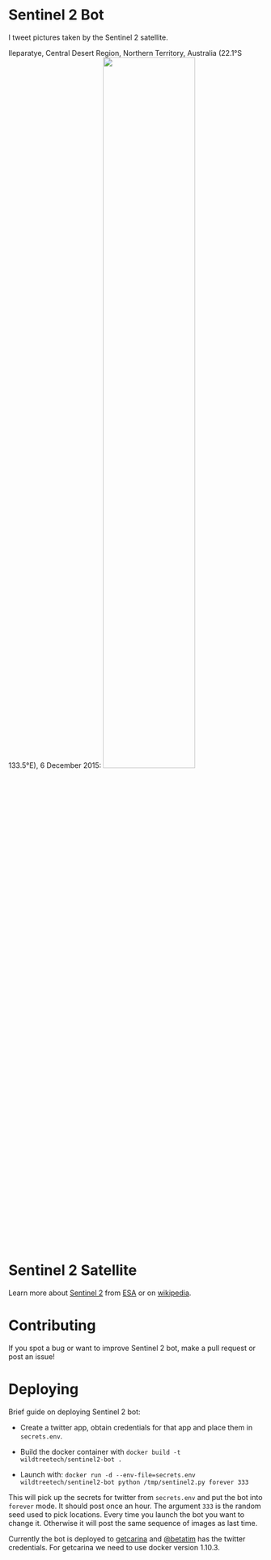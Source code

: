 # Sentinel 2 Bot

I tweet pictures taken by the Sentinel 2 satellite.

Ileparatye, Central Desert Region, Northern Territory, Australia (22.1°S 133.5°E), 6 December 2015:
<img src="https://pbs.twimg.com/media/Ct2NiHVWEAAFrOX.jpg" width="60%" />


# Sentinel 2 Satellite

Learn more about [Sentinel 2](http://www.esa.int/Our_Activities/Observing_the_Earth/Copernicus/Sentinel-2/Introducing_Sentinel-2) from
[ESA](http://esa.int) or on [wikipedia](https://en.wikipedia.org/wiki/Sentinel-2).


# Contributing

If you spot a bug or want to improve Sentinel 2 bot, make a pull request
or post an issue!


# Deploying

Brief guide on deploying Sentinel 2 bot:

* Create a twitter app, obtain credentials for that app and place them in
  `secrets.env`.

* Build the docker container with `docker build -t wildtreetech/sentinel2-bot .`

* Launch with: `docker run -d --env-file=secrets.env wildtreetech/sentinel2-bot python /tmp/sentinel2.py forever 333`

This will pick up the secrets for twitter from `secrets.env` and put the bot
into `forever` mode. It should post once an hour. The argument `333` is the
random seed used to pick locations. Every time you launch the bot you want to
change it. Otherwise it will post the same sequence of images as last time.

Currently the bot is deployed to [getcarina](https://getcarina.com) and
[@betatim](//twitter.com/betatim) has the twitter credentials. For
getcarina we need to use docker version 1.10.3.
